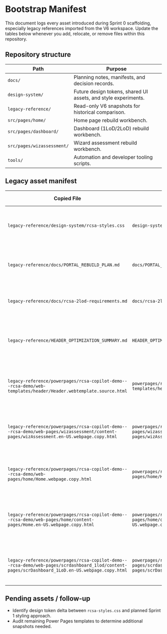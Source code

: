 # Bootstrap Manifest

This document logs every asset introduced during Sprint 0 scaffolding, especially legacy references imported from the V6 workspace. Update the tables below whenever you add, relocate, or remove files within this repository.

## Repository structure

| Path | Purpose |
| ---- | ------- |
| `docs/` | Planning notes, manifests, and decision records. |
| `design-system/` | Future design tokens, shared UI assets, and style experiments. |
| `legacy-reference/` | Read-only V6 snapshots for historical comparison. |
| `src/pages/home/` | Home page rebuild workbench. |
| `src/pages/dashboard/` | Dashboard (1LoD/2LoD) rebuild workbench. |
| `src/pages/wizassessment/` | Wizard assessment rebuild workbench. |
| `tools/` | Automation and developer tooling scripts. |

## Legacy asset manifest

| Copied File | Source (V6) | Reason for Inclusion |
| ----------- | ----------- | -------------------- |
| `legacy-reference/design-system/rcsa-styles.css` | `design-system/rcsa-styles.css` | Baseline design tokens and utility classes used by V6 pages. |
| `legacy-reference/docs/PORTAL_REBUILD_PLAN.md` | `docs/PORTAL_REBUILD_PLAN.md` | Legacy rebuild plan highlighting scope and sequencing decisions. |
| `legacy-reference/docs/rcsa-2lod-requirements.md` | `docs/rcsa-2lod-requirements.md` | Functional requirements captured for 2LoD oversight. |
| `legacy-reference/HEADER_OPTIMIZATION_SUMMARY.md` | `HEADER_OPTIMIZATION_SUMMARY.md` | Summary of header UX adjustments to inform new information architecture. |
| `legacy-reference/powerpages/rcsa-copilot-demo---rcsa-demo/web-templates/header/Header.webtemplate.source.html` | `powerpages/rcsa-copilot-demo---rcsa-demo/web-templates/header/Header.webtemplate.source.html` | Original portal header template for comparison during redesign. |
| `legacy-reference/powerpages/rcsa-copilot-demo---rcsa-demo/web-pages/wizassessment/content-pages/wizAssessment.en-US.webpage.copy.html` | `powerpages/rcsa-copilot-demo---rcsa-demo/web-pages/wizassessment/content-pages/wizAssessment.en-US.webpage.copy.html` | Snapshot of the wizard assessment experience to map migration gaps. |
| `legacy-reference/powerpages/rcsa-copilot-demo---rcsa-demo/web-pages/home/Home.webpage.copy.html` | `powerpages/rcsa-copilot-demo---rcsa-demo/web-pages/home/Home.webpage.copy.html` | High-level home page shell used to understand navigation flow. |
| `legacy-reference/powerpages/rcsa-copilot-demo---rcsa-demo/web-pages/home/content-pages/Home.en-US.webpage.copy.html` | `powerpages/rcsa-copilot-demo---rcsa-demo/web-pages/home/content-pages/Home.en-US.webpage.copy.html` | Localized home page content block for reference while rewriting copy. |
| `legacy-reference/powerpages/rcsa-copilot-demo---rcsa-demo/web-pages/scrdashboard_1lod/content-pages/scrDashboard_1LoD.en-US.webpage.copy.html` | `powerpages/rcsa-copilot-demo---rcsa-demo/web-pages/scrdashboard_1lod/content-pages/scrDashboard_1LoD.en-US.webpage.copy.html` | Dashboard layout snapshot to guide 1LoD dashboard rebuild. |

## Pending assets / follow-up

- Identify design token delta between `rcsa-styles.css` and planned Sprint 1 styling approach.
- Audit remaining Power Pages templates to determine additional snapshots needed.
